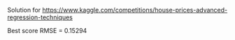 Solution for https://www.kaggle.com/competitions/house-prices-advanced-regression-techniques

Best score RMSE = 0.15294